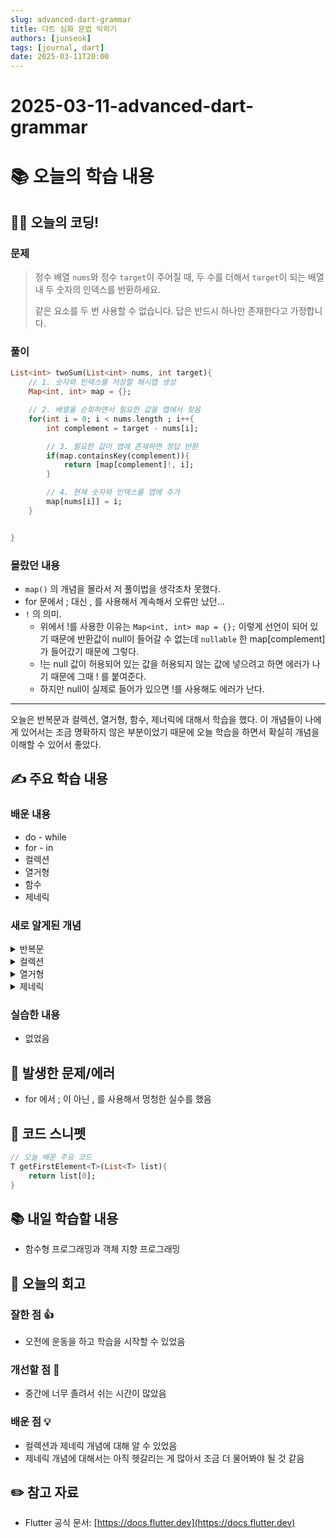 ```yaml
---
slug: advanced-dart-grammar
title: 다트 심화 문법 익히기
authors: [junseok]
tags: [journal, dart]
date: 2025-03-11T20:00
---
```


# 2025-03-11-advanced-dart-grammar

# 📚 오늘의 학습 내용

## 👨‍💻 오늘의 코딩!

### 문제

> 정수 배열 `nums`와 정수 `target`이 주어질 때, 두 수를 더해서 `target`이 되는 배열 내 두 숫자의 인덱스를 반환하세요.
>
> 같은 요소를 두 번 사용할 수 없습니다. 답은 반드시 하나만 존재한다고 가정합니다.

<!-- truncate -->

### 풀이

```dart
List<int> twoSum(List<int> nums, int target){
	// 1. 숫자와 인덱스를 저장할 해시맵 생성
	Map<int, int> map = {};

	// 2. 배열을 순회하면서 필요한 값을 맵에서 찾음
	for(int i = 0; i < nums.length ; i++{
		int complement = target - nums[i];

		// 3. 필요한 값이 맵에 존재하면 정답 반환
		if(map.containsKey(complement)){
			return [map[complement]!, i];
		}

		// 4. 현재 숫자와 인덱스를 맵에 추가
		map[nums[i]] = i;
	}


}
```

### 몰랐던 내용

- `map()` 의 개념을 몰라서 저 풀이법을 생각조차 못했다.
- for 문에서 ; 대신 , 를 사용해서 계속해서 오류만 났던…
- `!` 의 의미.
  - 위에서 !를 사용한 이유는 `Map<int, int> map = {};` 이렇게 선언이 되어 있기 때문에 반환값이 null이 들어갈 수 없는데 `nullable` 한 map[complement]가 들어갔기 때문에 그렇다.
  - !는 null 값이 허용되어 있는 값을 허용되지 않는 값에 넣으려고 하면 에러가 나기 때문에 그때 ! 를 붙여준다.
  - 하지만 null이 실제로 들어가 있으면 !를 사용해도 에러가 난다.

---

오늘은 반복문과 컬렉션, 열거형, 함수, 제너릭에 대해서 학습을 했다. 이 개념들이 나에게 있어서는 조금 명확하지 않은 부분이었기 때문에 오늘 학습을 하면서 확실히 개념을 이해할 수 있어서 좋았다.

## ✍️ 주요 학습 내용

### 배운 내용

- do - while
- for - in
- 컬렉션
- 열거형
- 함수
- 제네릭

### 새로 알게된 개념

<details>
<summary> 반복문 </summary>
<div markdown="1">
- do - while : do를 한번 실행하고 while 조건에 충족하면 다시 실행
- `for - in`
    
    ```dart
    List<String> foods = ['pizza', 'chicken'];
    for( var food in foods ){
    	print(food);
    }
    ```
    
    - 리스트를 이용해서 반복문을 사용할 때
- `continue`
    
    ```dart
    for (final fruit in fruits){
    	if(fruit == '파인애플'){
    		continue;
    	}
    	print('맛있는 $fruit');
    }
    
    ```
    
    - continue를 쓰면 반복문을 건너뛰고 처음으로 돌아감

</div>
</details>
<details>
<summary>컬렉션</summary>
<div markdown="1">

- `List`

  - `function`
    - `length` , `isEmpty`
    - `indexOf()` , `add()` , `addAll()` , `remove()` , `removeAt()` , `clear()`

- Set
  - `Set` 에 대해서는 개념이 많이 없었던 것 같다.
  - 순서 및 인덱스의 개념은 없이 요소들을 저장함
  - 중복된 값을 허용하지 않음 → 중복된 값이 있으면 하나만 남기고 다 지움
    - 중복된 값을 제거할 때 사용 가능
  - `function`
    - `length`
    - `isEmpty`
    - `add()` `addAll()`
      ```dart
      var fruits = {'사과', '파인애플'};
      var haha = {'haha'}
      haha.addAll(fruits)
      // {'haha', '사과', '파인애플'}
      ```
    - `remove()`
    - `contains()` , `containsAll()`
      - `contains()` 는 하나의 요소가 포함되어 있는지 판별할 때
      - `containsAll()` 은 여러 요소가 포함되어 있는지 판별할 때 사용
      - `containsAll()` 은 `()` 에 넣은 요소 중 하나라도 없으면 거짓으로 판별
- `Map`

  - 키와 값이 묶인 하나의 쌍으로 이루어진 형태
  - 키는 중복될 수 없지만 값은 중복될 수 있음
  - `functions`

    - `length` , `isEmpty`
    - `[변수 이름][[키 이름]]` 을 통해 값 검색 가능
    - `[변수 이름][[키 이름]]= [값]` 을 통해 값 수정 가능
    - `[변수 이름][[새로운 키 이름]]= [값]` 을 통해 값 추가 가능
    - `remove(키)` 를 통해 제거 가능
      ```dart
      Map<String, int> people = {'alice' : 25, 'bob' : 30};
      people.remove('bob);
      ```
    - `containsKey()` 특정요소가 있는지 확인 가능
    - `keys` 를 통해 모든 키들을 알 수 있음

      ```dart
      print(people.keys)
      // ('alice', 'bob')
      print(people.values)
      // (35, 37, 35)

      ```

    - `values` 모든 값들을 알 수 있음 (중복된 값도 같이 출력됨)

</div>
</details>
<details>

<summary>열거형</summary>
<div markdown="1">

- 여러 개의 상수 값을 묶는 상태
- 인덱스 개념이 있음
- `enum` 을 본 적은 많았지만 개념이 없었는데 이번에 이해할 수 있게 되었다.
- `switch` 문을 통해 열거형에 포함된 값 각각을 다룰 수 있음

  - `enum` 은 `switch` 에 최적화되어 있음

  ```dart
  enum Color {red, green}

  var myColor = Color.green;
  var result = '내가 좋아하는 색은 ';

  switch(myColor){
  	case Color.red:
  		result += '빨강';
  	case Color.green:
  		result += '초록';
  }
  print(result)
  ```

- `index` 를 통해 열거형에 포함된 값이 몇 번째에 있는지 알 수 있음
  - `Color.red.index  -> 0`
- `values`

  - 열거형에 포함된 값을 알 수 있음

  ```dart
  enum Color {red, green}

  var colors = Color.values;
  // [Color.red, Color.green]
  // type은 List<Color>
  print(colors[1]; //Color.green

  ```

- `name`
  ```dart
  print(Color.red.name); // red
  ```
- 고정된 값들의 집합을 정의할 때 사용 가능
- `Set` 이랑 뭐가 다른건지?
  - 처음 정의된 상태에서 값 추가, 제거가 가능한지
    - `Set`은 가능하지만 `enum`은 불가능
  - 중복 값을 넣었을 때 오류가 발생하는지
    - `Set`은 오류 발생 안함, `enum`은 오류 발생
  - 요소들 사이에 순서가 있는지
    - `Set` 은 순서가 없지만 `enum` 은 순서가 있음
    - `Set` 에는 index 개념이 없지만 `enum` 은 있음

</div>

</details>

<details>
<summary>제네릭</summary>
<div markdown="1">

- 형태
  - `[타입 파라미터] [함수 이름]<타입 파라미터>([매개변수]) { … }`
    ```dart
    T getFirstElement<T>(List<T> list) {
      return list[0];
    }
    ```
    - 어라 ? 이런 형태 어디서 많이 보지 않았어요 ? 🤔
      - 컬렉션 배울 때 봤던 것 같지 않나요 ?
        - `List<int>`, `List<String>`, `Set<int>`, `Set<String>` 등등 ..
        - 실제로 `List`, `Set`, `Map` 은 각각
          `List<E>`, `Set<E>`, `Map<E, E>` 형태로 정의되어 있고,
          타입 파라미터인 `E` 에 여러 타입이 올 수 있답니다 !
- 왜 사용하나요 ? 사용하면 뭐가 좋은가요 ?

  - 특정 타입에 의존하지 않고, 여러 타입에 대해 동일한 코드를 적용할 수 있어서
    재사용성 높은 코드를 짤 수 있어요 👍🏼

    ````dart
    int getFirstNumber(List<int> numbers) {
    return numbers[0];
    }

        String getFirstWord(List<String> words) {
          return words[0];
        }

        void main() {
          var numbers = [0, 1, 2, 3];
          print(getFirstNumber(numbers)); // 0

          var words = ['a', 'b', 'c'];
          print(getFirstWord(words)); // a
        }
        ```

        ```dart
        T getFirstElement<T>(List<T> list) {
          return list[0];
        }

        void main() {
          var numbers = [0, 1, 2, 3];
          print(getFirstElement(numbers)); // 0

          var words = ['a', 'b', 'c'];
          print(getFirstElement(words)); // a
        }
        ```
    ````

- 지금까지 제네릭에 대한 개념이 없으니까 제네릭은 사용할 생각이 없었는데 같은 기능을 가졌는데 데이터 타입이 바뀔 수 있는 경우에는 제네릭을 사용해서 유동적으로 형변환을 가질 수 있도록 하는 게 중요하다느 ㄴ것을 알 수 있었음

</div>

</details>

### 실습한 내용

- 없었음

## 🚨 발생한 문제/에러

- for 에서 ; 이 아닌 , 를 사용해서 멍청한 실수를 했음

## 📝 코드 스니펫

```dart
// 오늘 배운 주요 코드
T getFirstElement<T>(List<T> list){
	return list[0];
}
```

## 📚 내일 학습할 내용

- 함수형 프로그래밍과 객체 지향 프로그래밍

## 💭 오늘의 회고

### 잘한 점 👍

- 오전에 운동을 하고 학습을 시작할 수 있었음

### 개선할 점 🔨

- 중간에 너무 졸려서 쉬는 시간이 많았음

### 배운 점 💡

- 컬렉션과 제네릭 개념에 대해 알 수 있었음
- 제네릭 개념에 대해서는 아직 헷갈리는 게 많아서 조금 더 물어봐야 될 것 같음

## ✏️ 참고 자료

- Flutter 공식 문서: [https://docs.flutter.dev](https://docs.flutter.dev)
